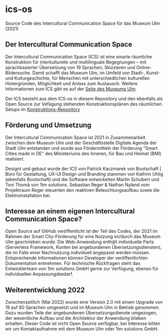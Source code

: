 # ics-os
Source Code des Intercultural Communication Space für das Museum Ulm (2021)

## Der Intercultural Communication Space 

Der Intercultural Communication Space (ICS) ist eine smarte räumliche Konstruktion für interkulturelle und multilinguale Begegnungen – mit sprachbasierter Übersetzung von 19 Sprachen, Skizzieren und Online-Bildersuche. Damit schafft das Museum Ulm, im Umfeld von Stadt-, Kunst- und Kulturgeschichte, für Menschen mit unterschiedlichen kulturellen Hintergründen, Möglichkeit und Anlass zum Austausch. Weitere Informationen zum ICS gibt es auf der [Seite des Museums Ulm](https://museumulm.de/ics/).

Der ICS besteht aus dem ICS-os in diesem Repository und den ebenfalls als Open Source zur Vefügung stehenden Konstruktionsplänen des räumlichen Setups im [Konstruktions-Repository](https://github.com/stadtulm/ics-konstruktion)

## Förderung und Umsetzung 
Der Intercultural Communication Space ist 2021 in Zusammenarbeit zwischen dem Museum Ulm und der Geschäftsstelle Digitale Agenda der Stadt Ulm entstanden und wurde aus Fördermitteln der Förderung "Smart Cities made in DE" des Ministeriums des Inneren, für Bau und Heimat (BMI) realisiert. 

Designt und gebaut wurde der ICS von Patrick Kaczmarek von Bootschaft | Büro für Gestaltung, UX-UI Design und Branding stammen von Kathrin Uhlig (ebenfalls Bootschaft) und die Software entwickelten Martin Schubert und Toni Thomä von 1tm solutions. Sebastian Reger & Nathan Nyland vom Projektraum Reger steuerten den reaktiven Beleuchtungsaufbau sowie die Elektroinstallation bei.

## Interesse an einem eigenen Intercultural Communication Space?
Open Source auf GitHub veröffentlicht ist der Teil des Codes, der 2021 im Rahmen der Smart City-Förderung für eine Nutzung im/durch das Museum Ulm geschrieben wurde. Die Web-Anwendung enthält individuelle Parts (Serverless Framework, Konten bei angebundenen Übersetzungsdiensten), die im Falle einer Nachnutzung individuell angepasst werden müssen. Entsprechende Informationen können Developer der veröffentlichten Dokumentation entnehmen. Für technische Rückfragen steht das Entwicklerteam von 1tm solutions GmbH gerne zur Verfügung, ebenso für individuellen Anpassungsbedarf.

## Weiterentwicklung 2022
Zwischenzeitlich (Mai 2022) wurde eine Version 2.0 mit einem Upgrade von 19 auf 80 Sprachen umgesetzt und im Museum Ulm in Betrieb genommen. Dazu wurden Teile der angebundenen Übersetzungsdienste umgezogen, der wesentliche Aufbau und die Architektur der Anwendung blieben erhalten. Dieser Code ist nicht Open Source verfügbar, bei Interesse bitten wir um Kontaktaufnahme mit dem Museum Ulm oder 1tm solutions GmbH.

